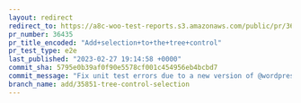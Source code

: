 ```yaml
---
layout: redirect
redirect_to: https://a8c-woo-test-reports.s3.amazonaws.com/public/pr/36435/e2e/index.html
pr_number: 36435
pr_title_encoded: "Add+selection+to+the+tree+control"
pr_test_type: e2e
last_published: "2023-02-27 19:14:58 +0000"
commit_sha: 5795e0b39af0f90e5578cf001c454956eb4bcbd7
commit_message: "Fix unit test errors due to a new version of @wordpress/compose relat…"
branch_name: add/35851-tree-control-selection
---
```


